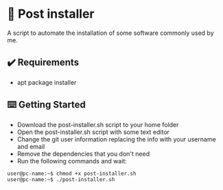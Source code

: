 # 🐧 Post installer

A script to automate the installation of some software commonly used by me.

## ✔️ Requirements

- apt package installer

## ⌨️ Getting Started

- Download the post-installer.sh script to your home folder
- Open the post-installer.sh script with some text editor
- Change the git user information replacing the info with your username and email
- Remove the dependencies that you don't need
- Run the following commands and wait:

```bash
user@pc-name:~$ chmod +x post-installer.sh
user@pc-name:~$ ./post-installer.sh
```